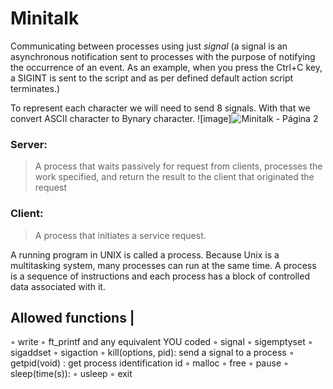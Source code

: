 # Minitalk

Communicating between processes using just *signal* (a signal is an asynchronous notification sent to processes with the purpose of notifying the occurrence of an event. As an example, when you press the Ctrl+C key, a SIGINT is sent to the script and as per defined default action script terminates.)

To represent each character we will need to send 8 signals. With that we convert ASCII character to Bynary character.
![image]![Minitalk - Página 2](https://user-images.githubusercontent.com/62228465/135943232-3f277094-3a8c-41f4-aa01-c6ed24d1e366.jpeg)


### Server:
>A process that waits passively for request from clients, processes the work specified, and return the result to the client that originated the request

### Client:
>A process that initiates a service request.

A running program in UNIX is called a process. Because Unix is a multitasking system, many processes can run at the same time. A process is a sequence of instructions and each process has a block of controlled data associated with it.
    
Allowed functions |
----
◦ write 
◦ ft_printf and any equivalent YOU coded 
◦ signal
◦ sigemptyset
◦ sigaddset
◦ sigaction
◦ kill(options, pid): send a signal to a process
◦ getpid(void) : get process identification id
◦ malloc
◦ free
◦ pause
◦ sleep(time(s)): 
◦ usleep
◦ exit
